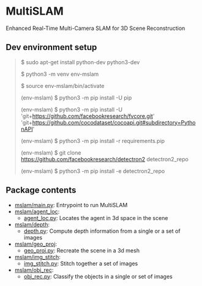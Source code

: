 # MultiSLAM
Enhanced Real-Time Multi-Camera SLAM for 3D Scene Reconstruction

## Dev environment setup
>   $ sudo apt-get install python-dev python3-dev
>
>   $ python3 -m venv env-mslam
>
>   $ source env-mslam/bin/activate
>
>   (env-mslam) $ python3 -m pip install -U pip
>
>   (env-mslam) $ python3 -m pip install -U 'git+https://github.com/facebookresearch/fvcore.git' 'git+https://github.com/cocodataset/cocoapi.git#subdirectory=PythonAPI'
>
>   (env-mslam) $ python3 -m pip install -r requirements.pip
>
>   (env-mslam) $ git clone https://github.com/facebookresearch/detectron2 detectron2_repo
>
>   (env-mslam) $ python3 -m pip install -e detectron2_repo



## Package contents
* [mslam/main.py](mslam/main.py): Entrypoint to run MultiSLAM
* [mslam/agent_loc](mslam/agent_loc):
    - [agent_loc.py](mslam/agent_loc/agent_loc.py): Locates the agent in 3d space in the scene
* [mslam/depth](mslam/depth):
    - [depth.py](mslam/depth/depth.py): Compute depth information from a single or a set of images
* [mslam/geo_proj](mslam/geo_proj):
    - [geo_proj.py](mslam/geo_proj/geo_proj.py): Recreate the scene in a 3d mesh
* [mslam/img_stitch](mslam/img_stitch):
    - [img_stitch.py](mslam/img_stitch/img_stich.py): Stitch together a set of images
* [mslam/obj_rec](mslam/obj_rec):
    - [obj_rec.py](mslam/obj_rec/obj_rec.py): Classify the objects in a single or set of images